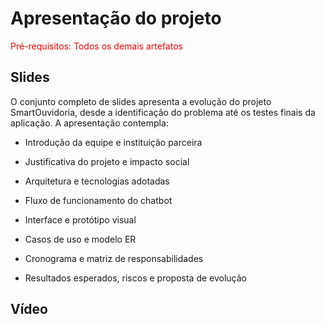 # Apresentação do projeto

<span style="color:red">Pré-requisitos: Todos os demais artefatos</span>


## Slides

O conjunto completo de slides apresenta a evolução do projeto SmartOuvidoria, desde a identificação do problema até os testes finais da aplicação. A apresentação contempla:

- Introdução da equipe e instituição parceira

- Justificativa do projeto e impacto social

- Arquitetura e tecnologias adotadas

- Fluxo de funcionamento do chatbot

- Interface e protótipo visual

- Casos de uso e modelo ER

- Cronograma e matriz de responsabilidades

- Resultados esperados, riscos e proposta de evolução


## Vídeo



